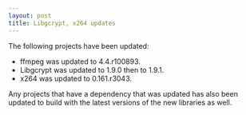 ```yaml
---
layout: post
title: Libgcrypt, x264 updates
---
```


The following projects have been updated:
* ffmpeg was updated to 4.4.r100893.
* Libgcrypt was updated to 1.9.0 then to 1.9.1.
* x264 was updated to 0.161.r3043.

Any projects that have a dependency that was updated has also been updated to build with the latest versions of the new libraries as well.